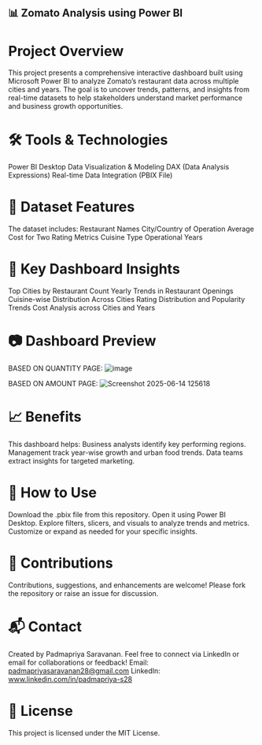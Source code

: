 ## 📊 Zomato Analysis using Power BI 
#  Project Overview
This project presents a comprehensive interactive dashboard built using Microsoft Power BI to analyze Zomato’s restaurant data across multiple cities and years. The goal is to uncover trends, patterns, and insights from real-time datasets to help stakeholders understand market performance and business growth opportunities.

# 🛠️ Tools & Technologies
Power BI Desktop
Data Visualization & Modeling
DAX (Data Analysis Expressions)
Real-time Data Integration (PBIX File)

# 📁 Dataset Features
The dataset includes:
Restaurant Names
City/Country of Operation
Average Cost for Two
Rating Metrics
Cuisine Type
Operational Years

# 📌 Key Dashboard Insights
Top Cities by Restaurant Count
Yearly Trends in Restaurant Openings
Cuisine-wise Distribution Across Cities
Rating Distribution and Popularity Trends
Cost Analysis across Cities and Years

# 📷 Dashboard Preview
BASED ON QUANTITY PAGE:
![image](https://github.com/user-attachments/assets/0f461e82-a223-4066-8407-56aaf3d28db5)

BASED ON AMOUNT PAGE:
![Screenshot 2025-06-14 125618](https://github.com/user-attachments/assets/1e11241a-4f1b-4008-b9d5-52d05a552bc1)

# 📈 Benefits
This dashboard helps:
Business analysts identify key performing regions.
Management track year-wise growth and urban food trends.
Data teams extract insights for targeted marketing.

# 📂 How to Use
Download the .pbix file from this repository.
Open it using Power BI Desktop.
Explore filters, slicers, and visuals to analyze trends and metrics.
Customize or expand as needed for your specific insights.

# 🤝 Contributions
Contributions, suggestions, and enhancements are welcome! Please fork the repository or raise an issue for discussion.

# 📬 Contact
Created by Padmapriya Saravanan.
Feel free to connect via LinkedIn or email for collaborations or feedback!
Email: padmapriyasaravanan28@gmail.com
LinkedIn: www.linkedin.com/in/padmapriya-s28 

# 🧾 License
This project is licensed under the MIT License.
